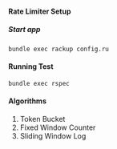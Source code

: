#### Rate Limiter Setup


##### Start app
`bundle exec rackup config.ru`

#### Running Test
`bundle exec rspec`

#### Algorithms
1. Token Bucket
2. Fixed Window Counter
3. Sliding Window Log
